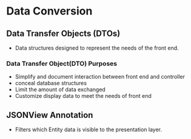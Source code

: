 # Data Conversion

## Data Transfer Objects (DTOs)
- Data structures designed to represent the needs of the front end.
### Data Transfer Object(DTO) Purposes
- Simplify and document interaction between front end and controller
- conceal database structures
- Limit the amount of data exchanged
- Customize display data to meet the needs of front end


## JSONView Annotation
- Filters which Entity data is visible to the presentation layer.
